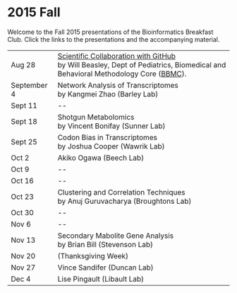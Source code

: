 2015 Fall
============
Welcome to the Fall 2015 presentations of the  Bioinformatics Breakfast Club.  Click the links to the presentations and the accompanying material.

|        |                    |
| ------ | ------------------ |
| Aug 28 | [Scientific Collaboration with GitHub](https://rawgit.com/bwawrik/MBIO5810/master/presentations-2015-fall/2015-08-28/beasley-github-2015-08.html#/) <br/> by Will Beasley, Dept of Pediatrics, Biomedical and Behavioral Methodology Core ([BBMC](http://ouhsc.edu/BBMC/)). |
| September 4 | Network Analysis of Transcriptomes <br/> by Kangmei Zhao (Barley Lab) |
| Sept 11 |  --  |
| Sept 18 | Shotgun Metabolomics <br/> by Vincent Bonifay (Sunner Lab) |
| Sept 25 | Codon Bias in Transcriptomes <br/> by Joshua Cooper (Wawrik Lab) |
| Oct 2   |  Akiko Ogawa (Beech Lab) <br/>  |
| Oct 9   | -- |
| Oct 16  | -- |
| Oct 23  |  Clustering and Correlation Techniques <br/> by Anuj Guruvacharya (Broughtons Lab) |
| Oct 30  |  --  |
| Nov 6   |  --  |
| Nov 13  |   Secondary Mabolite Gene Analysis <br/> by Brian Bill (Stevenson Lab)  |
| Nov 20  |  (Thanksgiving Week)  |
| Nov 27  |  Vince Sandifer (Duncan Lab)  |
| Dec 4   |  Lise Pingault (Libault Lab)  |
